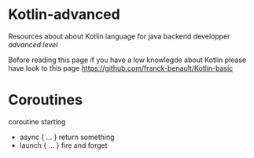 # Kotlin-advanced
Resources about about Kotlin language for java backend developper *advanced level*

Before reading this page if you have a low knowlegde about Kotlin please have look to this page https://github.com/franck-benault/Kotlin-basic


# Coroutines
coroutine starting
* async { ... } return something
* launch { ... } fire and forget



